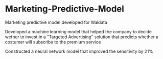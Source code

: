 # Marketing-Predictive-Model

Marketing predictive model developed for Waldata              
 
Developed a machine learning model that helped the company to decide wether to invest in a 
"Targeted Advertising" solution that predicts whether a costumer will subscribe to the premium service 

Constructed a neural network model that improved the sensitivity by 21%
